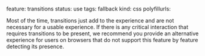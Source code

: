 feature: transitions
status: use
tags: fallback
kind: css
polyfillurls:

Most of the time, transitions just add to the experience and are not necessary for a usable experience. If there is any critical interaction that requires transitions to be present, we recommend you provide an alternative experience for users on browsers that do not support this feature by feature detecting its presence.
